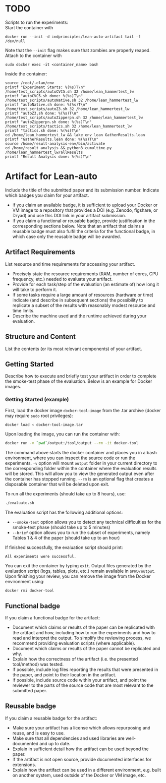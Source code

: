 # TODO
Scripts to run the experiments:  
Start the container with
```
docker run --init -d indprinciples/lean-auto-artifact tail -f /dev/null
```
Note that the `--init` flag makes sure that zombies are properly reaped. Attach to the container with
```
sudo docker exec -it <container_name> bash
```
Inside the container:
```
source /root/.elan/env
printf "Experiment Starts: %(%s)T\n"
/home/test_scripts/autoCVC5.sh 32 /home/lean_hammertest_lw
printf "autoCVC5.sh done: %(%s)T\n"
/home/test_scripts/autoNative.sh 32 /home/lean_hammertest_lw
printf "autoNative.sh done: %(%s)T\n"
/home/test_scripts/autoZ3.sh 32 /home/lean_hammertest_lw
printf "autoZ3.sh done: %(%s)T\n"
/home/test_scripts/autoZipperpn.sh 32 /home/lean_hammertest_lw
printf "autoZipperpn.sh done: %(%s)T\n"
/home/test_scripts/tactics.sh 32 /home/lean_hammertest_lw
printf "tactics.sh done: %(%s)T\n"
cd /home/lean_hammertest_lw && lake env lean GatherResults.lean
printf "GatherResults.lean done: %(%s)T\n"
source /home/result-analysis-env/bin/activate
cd /home/result_analysis && python3 cumultime.py /home/lean_hammertest_lw/allResults
printf "Result Analysis done: %(%s)T\n"
```

# Artifact for Lean-auto

Include the title of the submitted paper and its submission number. Indicate which badges you claim for your artifact.

* If you claim an available badge, it is sufficient to upload your Docker or VM image to a repository that provides a DOI (e.g. Zenodo, figshare, or Dryad) and use this DOI link in your artifact submission.
* If you claim a functional or reusable badge, provide justification in the corresponding sections below. Note that an artifact that claims a reusable badge must also fulfil the criteria for the functional badge, in which case only the reusable badge will be awarded.


## Artifact Requirements

List resource and time requirements for accessing your artifact.

* Precisely state the resource requirements (RAM, number of cores, CPU frequency, etc.) needed to evaluate your artifact.
* Provide for each task/step of the evaluation (an estimate of) how long it will take to perform it.
* If some tasks require a large amount of resources (hardware or time) indicate (and describe in subsequent sections) the possibility to replicate a subset of the results with reasonably modest resource and time limits.
* Describe the machine used and the runtime achieved during your evaluation.


## Structure and Content

List the contents (or its most relevant components) of your artifact.


## Getting Started

Describe how to execute and briefly test your artifact in order to complete the smoke-test phase of the evaluation. Below is an example for Docker images.


### Getting Started (example)

First, load the docker image `docker-tool-image` from the .tar archive (docker may require `sudo` root privileges):

```bash
docker load < docker-tool-image.tar
```

Upon loading the image, you can run the container with:

```bash
docker run -v `pwd`/output:/tool/output --rm -it docker-tool
```

The command above starts the docker container and places you in a bash environment, where you can inspect the source code or run the experiments. `-v` option will mount `output` folder in your current directory to the corresponding folder within the container where the evaluation results will be stored. This will allow you to view the generated output even after the container has stopped running. `--rm` is an optional flag that creates a disposable container that will be deleted upon exit.

To run all the experiments (should take up to 8 hours), use:

```bash
./evaluate.sh 
```

The evaluation script has the following additional options:
* `--smoke-test` option allows you to detect any technical difficulties for the smoke-test phase (should take up to 5 minutes)
* `--brief` option allows you to run the subset of experiments, namely Tables 1 & 4 of the paper (should take up to an hour)

If finished successfully, the evaluation script should print:

```
All experiments were successful.
```

You can exit the container by typing `exit`. Output files generated by the evaluation script (logs, tables, plots, etc.) remain available in `$PWD/output`. Upon finishing your review, you can remove the image from the Docker environment using:
```
docker rmi docker-tool
```


## Functional badge

If you claim a functional badge for the artifact:

* Document which claims or results of the paper can be replicated with the artifact and how, including how to run the experiments and how to read and interpret the output. To simplify the reviewing process, we recommend providing evaluation scripts (where applicable).
* Document which claims or results of the paper cannot be replicated and why.
* Explain how the correctness of the artifact (i.e. the presented tool/method) was tested.
* If possible, include log files reporting the results that were presented in the paper, and point to their location in the artifact.
* If possible, include source code within your artifact, and point the reviewer to the parts of the source code that are most relevant to the submitted paper.


## Reusable badge

If you claim a reusable badge for the artifact:

* Make sure your artifact has a license which allows repurposing and reuse, and is easy to use.
* Make sure that all dependencies and used libraries are well-documented and up to date.
* Explain in sufficient detail how the artifact can be used beyond the paper.
* If the artifact is not open source, provide documented interfaces for extensions.
* Explain how the artifact can be used in a different environment, e.g. built on another system, used outside of the Docker or VM image, etc.
